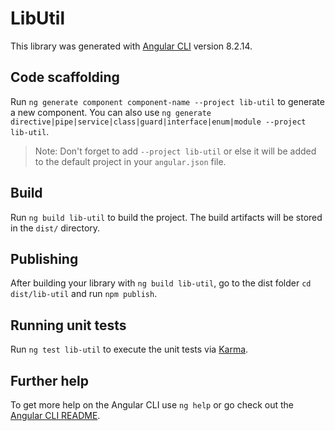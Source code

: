 # LibUtil

This library was generated with [Angular CLI](https://github.com/angular/angular-cli) version 8.2.14.

## Code scaffolding

Run `ng generate component component-name --project lib-util` to generate a new component. You can also use `ng generate directive|pipe|service|class|guard|interface|enum|module --project lib-util`.
> Note: Don't forget to add `--project lib-util` or else it will be added to the default project in your `angular.json` file. 

## Build

Run `ng build lib-util` to build the project. The build artifacts will be stored in the `dist/` directory.

## Publishing

After building your library with `ng build lib-util`, go to the dist folder `cd dist/lib-util` and run `npm publish`.

## Running unit tests

Run `ng test lib-util` to execute the unit tests via [Karma](https://karma-runner.github.io).

## Further help

To get more help on the Angular CLI use `ng help` or go check out the [Angular CLI README](https://github.com/angular/angular-cli/blob/master/README.md).
